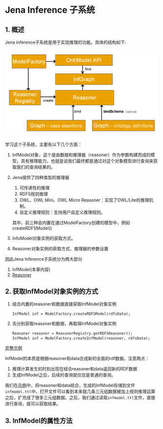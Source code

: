 # Jena Inference 子系统

## 1. 概述

Jena inference子系统是用于实现推理的功能。具体的结构如下:

![reasoner-overview](../images/reasoner-overview.png)

学习这个子系统，主要有以下几个方面：

1. InfModel对象，这个是由数据和推理器（reasoner）作为参数构建而成的模型，具有推理能力，也就是说我们最终都是通过对这个对象模型进行查询来获取我们的查询结果的。

2. Jena提供了四种类型的推理器
   
   1. 可传递性的推理
   2. RDFS规则推理
   3. OWL、OWL Mini、OWL Micro Reasoner：实现了OWL/Lite的推理机制。
   4. 自定义推理规则：支持用户自定义推理规则。
   
   其中，前三种会内置在通过ModelFactory创建的模型中，例如createRDFSModel()
   
3. InfoModel对象实例的获取方式。

4. Reasoner对象实例的获取方式、推理器的参数设置


因此Jena Inference子系统分为两大部分

1. InfModel(本章内容)
2. [Reasoner](./reasoner.md)

## 2. 获取InfModel对象实例的方式

1. 结合内置的reasoner和数据直接获取InfModel对象实例

    ```
    InfModel inf = ModelFactory.createRDFSModel(rdfsData);
    ```
    
2. 先分别获取reasoner和数据，再取得InfModel对象实例

    ```
    Reasoner reasoner = ReasonerRegistry.getRDFSReasoner();
    InfModel inf = ModelFactory.createInfModel(reasoner, rdfsData);
    ```
    
[完整示例](../inference/InferenceExample.java)

InfModel的本质是根据reasoner和data合成新的全面的rdf数据。注意两点：

1. 推理计算发生的时刻出现在结合reasoner和data返回新的RDF数据
2. 生成InfModel之后，后续的查询就仅仅是普通的查询。

我们在[示例](../inference/InfModelStore.java)中，将reasoner和data结合，生成的InfModel存储到文件`infmodel.ttl`中，打开文件可以看到本来就几条三元组数据被加上规则推理运算之后，扩充成了很多三元组数据。之后，我们通过读取`infmodel.ttl`文件，直接进行查询，就可以获取结果。

## 3. InfModel的属性方法






